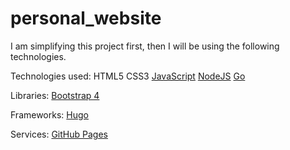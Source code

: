# personal_website

I am simplifying this project first, then I will be using the following technologies.

Technologies used:
  HTML5
  CSS3
  [JavaScript](https://developer.mozilla.org/en-US/docs/Web/JavaScript)
  [NodeJS](https://nodejs.org/)
  [Go](https://golang.org/)

  Libraries:
    [Bootstrap 4](https://getbootstrap.com/)

  Frameworks:
    [Hugo](https://gohugo.io/)

  Services:
    [GitHub Pages](https://pages.github.com/)
